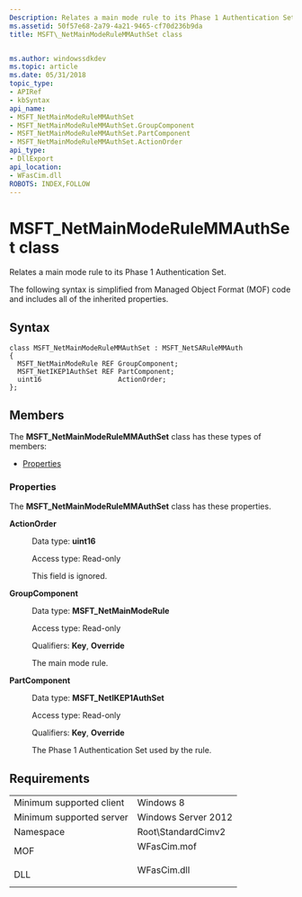 ```yaml
---
Description: Relates a main mode rule to its Phase 1 Authentication Set.
ms.assetid: 50f57e68-2a79-4a21-9465-cf70d236b9da
title: MSFT\_NetMainModeRuleMMAuthSet class


ms.author: windowssdkdev
ms.topic: article
ms.date: 05/31/2018
topic_type: 
- APIRef
- kbSyntax
api_name: 
- MSFT_NetMainModeRuleMMAuthSet
- MSFT_NetMainModeRuleMMAuthSet.GroupComponent
- MSFT_NetMainModeRuleMMAuthSet.PartComponent
- MSFT_NetMainModeRuleMMAuthSet.ActionOrder
api_type: 
- DllExport
api_location: 
- WFasCim.dll
ROBOTS: INDEX,FOLLOW
---
```


# MSFT\_NetMainModeRuleMMAuthSet class

Relates a main mode rule to its Phase 1 Authentication Set.

The following syntax is simplified from Managed Object Format (MOF) code and includes all of the inherited properties.

## Syntax

``` syntax
class MSFT_NetMainModeRuleMMAuthSet : MSFT_NetSARuleMMAuth
{
  MSFT_NetMainModeRule REF GroupComponent;
  MSFT_NetIKEP1AuthSet REF PartComponent;
  uint16                   ActionOrder;
};
```

## Members

The **MSFT\_NetMainModeRuleMMAuthSet** class has these types of members:

-   [Properties](#properties)

### Properties

The **MSFT\_NetMainModeRuleMMAuthSet** class has these properties.

<dl> <dt>

**ActionOrder**
</dt> <dd> <dl> <dt>

Data type: **uint16**
</dt> <dt>

Access type: Read-only
</dt> </dl>

This field is ignored.

</dd> <dt>

**GroupComponent**
</dt> <dd> <dl> <dt>

Data type: **MSFT\_NetMainModeRule**
</dt> <dt>

Access type: Read-only
</dt> <dt>

Qualifiers: **Key**, **Override**
</dt> </dl>

The main mode rule.

</dd> <dt>

**PartComponent**
</dt> <dd> <dl> <dt>

Data type: **MSFT\_NetIKEP1AuthSet**
</dt> <dt>

Access type: Read-only
</dt> <dt>

Qualifiers: **Key**, **Override**
</dt> </dl>

The Phase 1 Authentication Set used by the rule.

</dd> </dl>

## Requirements



|                                     |                                                                                        |
|-------------------------------------|----------------------------------------------------------------------------------------|
| Minimum supported client<br/> | Windows 8<br/>                                                                   |
| Minimum supported server<br/> | Windows Server 2012<br/>                                                         |
| Namespace<br/>                | Root\\StandardCimv2<br/>                                                         |
| MOF<br/>                      | <dl> <dt>WFasCim.mof</dt> </dl> |
| DLL<br/>                      | <dl> <dt>WFasCim.dll</dt> </dl> |



 

 




